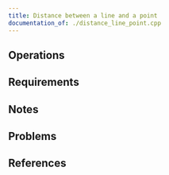 ```yaml
---
title: Distance between a line and a point
documentation_of: ./distance_line_point.cpp
---
```


## Operations

## Requirements

## Notes

## Problems

## References
